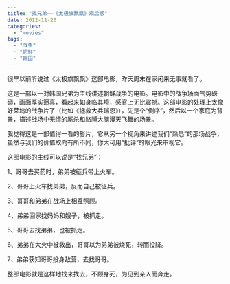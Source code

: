 ```yaml
---
title: "找兄弟——《太极旗飘飘》观后感"
date: 2012-11-26
categories: 
  - "movies"
tags: 
  - "战争"
  - "朝鲜"
  - "韩国"
---
```


很早以前听说过《太极旗飘飘》这部电影，昨天周末在家闲来无事就看了。

这是一部以一对韩国兄弟为主线讲述朝鲜战争的电影。电影中的战争场面气势磅礴，画面厚实逼真，看起来如身临其境，感官上无比震撼。这部电影的处理上太像好莱坞的战争片了（比如《拯救大兵瑞恩》），先是个“倒序”，然后以一个家庭为背景，描述战场中无情的厮杀和胳膊大腿漫天飞舞的场景。

我觉得这是一部值得一看的影片，它从另一个视角来讲述我们“熟悉”的那场战争，虽然与我们的价值取向有所不同，你大可用“批评”的眼光来审视它。

这部电影的主线可以说是“找兄弟”：

1、哥哥去买药时，弟弟被征兵带上火车。

2、哥哥上火车找弟弟，反而自己被征兵。

3、哥哥和弟弟在战场上相互照顾。

4、弟弟回家找妈妈和嫂子，被抓走。

5、哥哥去找弟弟，也被抓走。

6、弟弟在大火中被救出，哥哥以为弟弟被烧死，转而投降。

7、弟弟获知哥哥投身敌营，去找哥哥。

整部电影就是这样地找来找去，不顾身死，为见到亲人而奔走。

